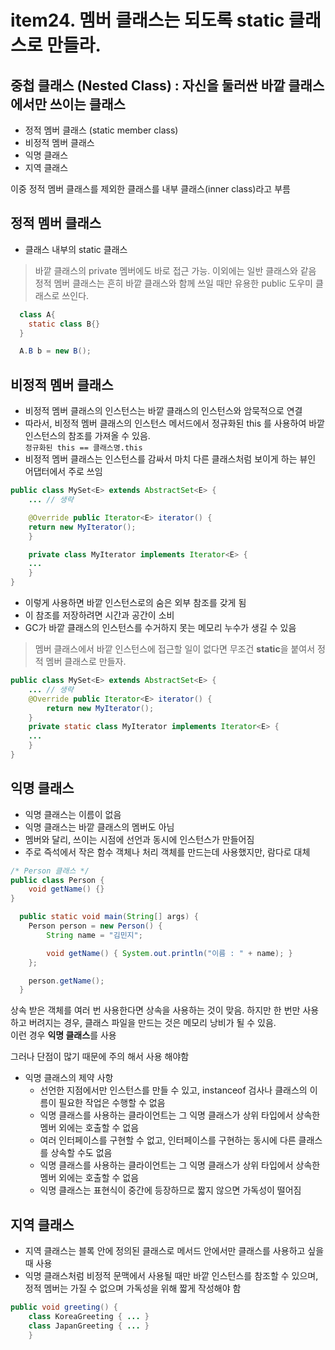 # item24. 멤버 클래스는 되도록 static 클래스로 만들라.

## 중첩 클래스 (Nested Class) : 자신을 둘러싼 바깥 클래스에서만 쓰이는 클래스
- 정적 멤버 클래스 (static member class)
- 비정적 멤버 클래스
- 익명 클래스
- 지역 클래스

이중 정적 멤버 클래스를 제외한 클래스를 내부 클래스(inner class)라고 부름

## 정적 멤버 클래스
- 클래스 내부의 static 클래스
> 바깥 클래스의 private 멤버에도 바로 접근 가능. 이외에는 일반 클래스와 같음
정적 멤버 클래스는 흔히 바깥 클래스와 함께 쓰일 때만 유용한 public 도우미 클래스로 쓰인다.

```java
  class A{
    static class B{}
  }
```
```java
  A.B b = new B();
```

## 비정적 멤버 클래스
- 비정적 멤버 클래스의 인스턴스는 바깥 클래스의 인스턴스와 암묵적으로 연결
- 따라서, 비정적 멤버 클래스의 인스턴스 메서드에서 정규화된 this 를 사용하여 바깥 인스턴스의 참조를 가져올 수 있음.   
`정규화된 this == 클래스명.this`
- 비정적 멤버 클래스는 인스턴스를 감싸서 마치 다른 클래스처럼 보이게 하는 뷰인 어댑터에서 주로 쓰임

```java
public class MySet<E> extends AbstractSet<E> {
    ... // 생략

    @Override public Iterator<E> iterator() {
    return new MyIterator();
    }

    private class MyIterator implements Iterator<E> {
    ...
    }
}
```
- 이렇게 사용하면 바깥 인스턴스로의 숨은 외부 참조를 갖게 됨
- 이 참조를 저장하려면 시간과 공간이 소비  
- GC가 바깥 클래스의 인스턴스를 수거하지 못는 메모리 누수가 생길 수 있음

> 멤버 클래스에서 바깥 인스턴스에 접근할 일이 없다면 무조건 **static**을 붙여서 정적 멤버 클래스로 만들자.

```java
public class MySet<E> extends AbstractSet<E> {
    ... // 생략
    @Override public Iterator<E> iterator() {
        return new MyIterator();
    }
    private static class MyIterator implements Iterator<E> {
    ...
    }
}
```

## 익명 클래스
- 익명 클래스는 이름이 없음
- 익명 클래스는 바깥 클래스의 멤버도 아님
- 멤버와 달리, 쓰이는 시점에 선언과 동시에 인스턴스가 만들어짐
- 주로 즉석에서 작은 함수 객체나 처리 객체를 만드는데 사용했지만, 람다로 대체

```java
/* Person 클래스 */
public class Person {
    void getName() {}
}
```
```java
  public static void main(String[] args) {
    Person person = new Person() {
        String name = "김민지";

        void getName() { System.out.println("이름 : " + name); }
    };

    person.getName();
  }
```
상속 받은 객체를 여러 번 사용한다면 상속을 사용하는 것이 맞음. 하지만 한 번만 사용하고 버려지는 경우, 클래스 파일을 만드는 것은 메모리 낭비가 될 수 있음.   
이런 경우 **익명 클래스**를 사용


그러나 단점이 많기 때문에 주의 해서 사용 해야함
- 익명 클래스의 제약 사항
    - 선언한 지점에서만 인스턴스를 만들 수 있고, instanceof 검사나 클래스의 이름이 필요한 작업은 수행할 수 없음
    - 익명 클래스를 사용하는 클라이언트는 그 익명 클래스가 상위 타입에서 상속한 멤버 외에는 호출할 수 없음
    - 여러 인터페이스를 구현할 수 없고, 인터페이스를 구현하는 동시에 다른 클래스를 상속할 수도 없음
    - 익명 클래스를 사용하는 클라이언트는 그 익명 클래스가 상위 타입에서 상속한 멤버 외에는 호출할 수 없음
    - 익명 클래스는 표현식이 중간에 등장하므로 짧지 않으면 가독성이 떨어짐

## 지역 클래스
- 지역 클래스는 블록 안에 정의된 클래스로 메서드 안에서만 클래스를 사용하고 싶을 때 사용 
- 익명 클래스처럼 비정적 문맥에서 사용될 때만 바깥 인스턴스를 참조할 수 있으며, 정적 멤버는 가질 수 없으며 가독성을 위해 짧게 작성해야 함
```java
public void greeting() {
    class KoreaGreeting { ... }
    class JapanGreeting { ... }
    }
```
